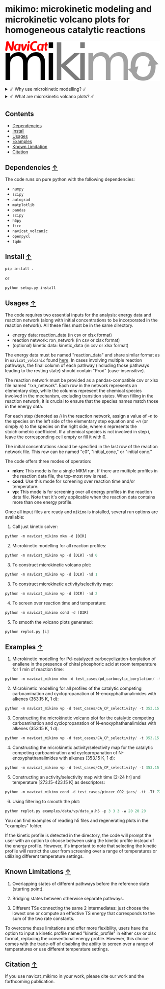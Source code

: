 # mikimo: microkinetic modeling and microkinetic volcano plots for homogeneous catalytic reactions

![workflow](./images/logo.png)

<details>
    <summary style="cursor: pointer;">
        ☄️ Why use microkinetic modelling? ☄️
    </summary>
    <p>
        <li>Elegant way to deal with complex reaction pathway thermodynamics and kinetics.</li>
        <li>Accounts for reaction conditions: temperature effects, concentration effects, reaction time, etc.
    </p>
</details>


<details>
    <summary style="cursor: pointer;">
        ☄️ What are microkinetic volcano plots? ☄️
    </summary>
    <p>
        <li>Volcano plot: diagrams that show the activity (or selectivity) of catalysts plotted against a descriptor variable that identifies a specific catalyst. Based on linear free energy scaling relationships. </li>
        <li>Microkinetic volcano plot: volcano plots in which the activity/selectivity is expressed as the final product concentration, or a ratio of concentrations, after a given time.
    </p>
</details>

## Contents 
* [Dependencies](#dependencies-)
* [Install](#install-)
* [Usages](#usages-)
* [Examples](#examples-)
* [Known Limitation](#limitation-)
* [Citation](#citation-)


## Dependencies [↑](#dependencies)
The code runs on pure python with the following dependencies: 
- `numpy`
- `scipy`
- `autograd`
- `matplotlib`
- `pandas`
- `scipy`
- `h5py`
- `fire`
- `navicat_volcanic`
- `openpyxl`
- `tqdm` 

## Install [↑](#install)

```python
pip install .
```

or 

```python
python setup.py install
```

## Usages [↑](#usages)

The code requires two essential inputs for the analysis: energy data and reaction network (along with initial concentrations to be incorporated in the reaction network). All these files must be in the same directory.

- energy data: reaction_data (in csv or xlsx format)
- reaction network: rxn_network (in csv or xlsx format)
- (optional) kinetic data: kinetic_data (in csv or xlsx format)


The energy data must be named "reaction_data" and share similar format as in `navicat_volcanic` found [here](https://raw.githubusercontent.com/lcmd-epfl/volcanic). In cases involving multiple reaction pathways, the final column of each pathway (including those pathways leading to the resting state) should contain "Prod" (case-insensitive).

The reaction network must be provided as a pandas-compatible csv or xlsx file named "rxn_network". Each row in the network represents an elementary step, while the columns represent the chemical species involved in the mechanism, excluding transition states. When filling in the reaction network, it is crucial to ensure that the species names match those in the energy data.

For each step (denoted as *i*) in the reaction network, assign a value of *-n* to the species on the left side of the elementary step equation and *+n* (or simply *n*) to the species on the right side, where *n* represents the stoichiometric coefficient. If a chemical species is not involved in step i, leave the corresponding cell empty or fill it with 0.

The initial concentrations should be specified in the last row of the reaction network file. This row can be named "c0", "initial_conc," or "initial conc." 


The code offers three modes of operation:

- **mkm**: This mode is for a single MKM run. If there are multiple profiles in the reaction data file, the top-most row is read. 
- **cond**: Use this mode for screening over reaction time and/or temperature.
- **vp**: This mode is for screening over all energy profiles in the reaction data file. Note that it's only applicable when the reaction data contains more than one energy profile.

Once all input files are ready and `mikimo` is installed, several run options are available:

1. Call just kinetic solver:
```python
python -m navicat_mikimo mkm -d [DIR]
```
2. Microkinetic modelling for all reaction profiles:
```python
python -m navicat_mikimo vp -d [DIR] -nd 0
```

3. To construct microkinetic volcano plot:
```python
python -m navicat_mikimo vp -d [DIR] -nd 1
```

3. To construct microkinetic activity/selectivity map:
```python
python -m navicat_mikimo vp -d [DIR] -nd 2
```

4. To screen over reaction time and temperature:
```python
python -m navicat_mikimo cond -d [DIR] 
```

5. To smooth the volcano plots generated: 
```python
python replot.py [i]
```

## Examples [↑](#examples)

1. Microkinetic modelling for Pd-catalyzed carbocyclization-borylation of enallene in the presence of chiral phosphoric acid at room temperature for 1 min of reaction time: 
```python
python -m navicat_mikimo mkm -d test_cases/pd_carbocylic_borylation/ -t 298.15 -Tf 60
```

2. Microkinetic modelling for all profiles of the catalytic competing carboamination and cyclopropanation of N-enoxyphathanalimides with alkenes (353.15 K, 1 d):
```python
python -m navicat_mikimo vp -d test_cases/CA_CP_selectivity/ -t 353.15 -nd 0
```

3. Constructing the microkinetic volcano plot for the catalytic competing carboamination and cyclopropanation of N-enoxyphathanalimides with alkenes (353.15 K, 1 d):
```python
python -m navicat_mikimo vp -d test_cases/CA_CP_selectivity/ -t 353.15 -nd 1 -ncore 24
```

4. Constructing the microkinetic activity/selectivity map for the catalytic competing carboamination and cyclopropanation of N-enoxyphathanalimides with alkenes (353.15 K, 1 d):
```python
python -m navicat_mikimo vp -d test_cases/CA_CP_selectivity/ -t 353.15 -nd 2 -ncore 24
```

5. Constructing an activity/selectivity map with time [2-24 hr] and temperature [273.15-423.15 K] as descriptors:

```python
python -m navicat_mikimo cond -d test_cases/pincer_CO2_jacs/ -tt -Tf 7200 86400 -t 273.15 423.15 -ncore 24
```

6. Using filtering to smooth the plot:

```python
python replot.py examples/data/vp/data_a.h5 -p 3 3 3 -w 20 20 20
```

You can find examples of reading h5 files and regenerating plots in the "examples" folder.

If the kinetic profile is detected in the directory, the code will prompt the user with an option to choose between using the kinetic profile instead of the energy profile. However, it's important to note that selecting the kinetic profile will restrict the user from screening over a range of temperatures or utilizing different temperature settings. 

## Known Limitations [↑](#limitation)

1. Overlapping states of different pathways before the reference state (starting point).

2. Bridging states between otherwise separate pathways.

3. Different TSs connecting the same 2 intermediates: just choose the lowest one or compute an effective TS energy that corresponds to the sum of the two rate constants.

To overcome these limitations and offer more flexibility, users have the option to input a kinetic profile named "kinetic_profile" in either csv or xlsx format, replacing the conventional energy profile. However, this choice comes with the trade-off of disabling the ability to screen over a range of temperatures or use different temperature settings.

## Citation [↑](#citation)

If you use navicat_mikimo in your work, please cite our work and the forthcoming publication.


